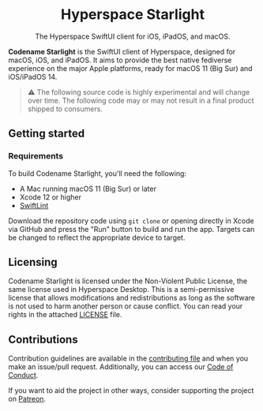 <div align="center">

# Hyperspace Starlight

The Hyperspace SwiftUI client for iOS, iPadOS, and macOS.

</div>

**Codename Starlight** is the SwiftUI client of Hyperspace, designed for macOS, iOS, and iPadOS. It aims to provide the best native fediverse experience on the major Apple platforms, ready for macOS 11 (Big Sur) and iOS/iPadOS 14.

> :warning: The following source code is highly experimental and will change over time. The following code may or may not result in a final product shipped to consumers.

## Getting started

### Requirements

To build Codename Starlight, you'll need the following:

- A Mac running macOS 11 (Big Sur) or later
- Xcode 12 or higher
- [SwiftLint][sl]

Download the repository code using `git clone` or opening directly in Xcode via GitHub and press the "Run" button to build and run the app. Targets can be changed to reflect the appropriate device to target.

## Licensing

Codename Starlight is licensed under the Non-Violent Public License, the same license used in Hyperspace Desktop. This is a semi-permissive license that allows modifications and redistributions as long as the software is not used to harm another person or cause conflict. You can read your rights in the attached [LICENSE](LICENSE.txt) file.

## Contributions

Contribution guidelines are available in the [contributing file](.github/contributing.md) and when you make an issue/pull request. Additionally, you can access our [Code of Conduct](.github/CODE_OF_CONDUCT.md).

If you want to aid the project in other ways, consider supporting the project on [Patreon](https://patreon.com/hyperspacedev).

<!-- Links -->
[sl]: https://github.com/realm/swiftlint
